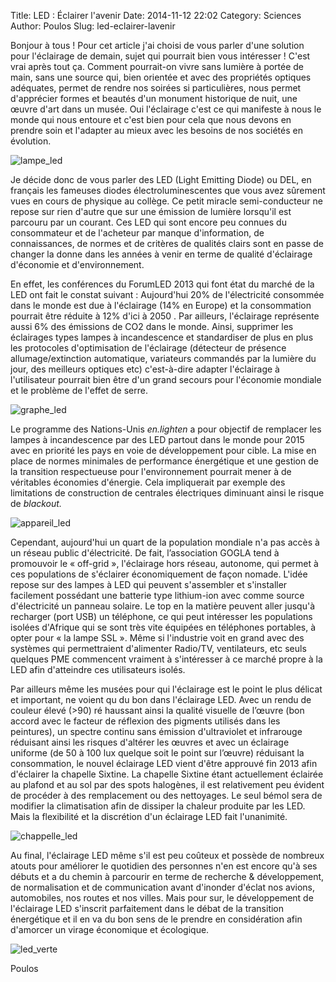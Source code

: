 Title: LED : Éclairer l'avenir
Date: 2014-11-12 22:02
Category: Sciences
Author: Poulos
Slug: led-eclairer-lavenir

Bonjour à tous ! Pour cet article j'ai choisi de vous parler d'une
solution pour l'éclairage de demain, sujet qui pourrait bien vous
intéresser ! C'est vrai après tout ça. Comment pourrait-on vivre sans
lumière à portée de main, sans une source qui, bien orientée et avec des
propriétés optiques adéquates, permet de rendre nos soirées si
particulières, nous permet d'apprécier formes et beautés d'un monument
historique de nuit, une œuvre d'art dans un musée. Oui l'éclairage c'est
ce qui manifeste à nous le monde qui nous entoure et c'est bien pour
cela que nous devons en prendre soin et l'adapter au mieux avec les
besoins de nos sociétés en évolution. 

<span class="float-left">![lampe_led]({filename}/images/2014/lampe_led-300x160.jpg)</span>


Je décide donc de vous parler des LED (Light Emitting
Diode) ou DEL, en français les fameuses diodes électroluminescentes que
vous avez sûrement vues en cours de physique au collège. Ce petit
miracle semi-conducteur ne repose sur rien d'autre que sur une émission
de lumière lorsqu'il est parcouru par un courant. Ces LED qui sont
encore peu connues du consommateur et de l'acheteur par manque
d'information, de connaissances, de normes et de critères de qualités
clairs sont en passe de changer la donne dans les années à venir en
terme de qualité d'éclairage d'économie et d'environnement.

En effet, les conférences du ForumLED 2013 qui font état du marché de la
LED ont fait le constat suivant : Aujourd'hui 20% de l'électricité
consommée dans le monde est due à l'éclairage (14% en Europe) et la
consommation pourrait être réduite à 12% d'ici à 2050 . Par ailleurs,
l'éclairage représente aussi 6% des émissions de CO2 dans le monde.
Ainsi, supprimer les éclairages types lampes à incandescence et
standardiser de plus en plus les protocoles d'optimisation de
l'éclairage (détecteur de présence allumage/extinction automatique,
variateurs commandés par la lumière du jour, des meilleurs optiques etc)
c'est-à-dire adapter l'éclairage à l'utilisateur pourrait bien être d'un
grand secours pour l'économie mondiale et le problème de l'effet de
serre.

<span class="float-right">![graphe_led]({filename}/images/2014/graph_led-300x130.jpg)</span>

Le programme des Nations-Unis *en.lighten* a pour objectif
de remplacer les lampes à incandescence par des LED partout dans le
monde pour 2015 avec en priorité les pays en voie de développement pour
cible. La mise en place de normes minimales de performance énergétique
et une gestion de la transition respectueuse pour l'environnement
pourrait mener à de véritables économies d'énergie. Cela impliquerait
par exemple des limitations de construction de centrales électriques
diminuant ainsi le risque de *blackout.*

<span class="float-left">![appareil_led]({filename}/images/2014/appareil_led-300x300.jpg)</span>

Cependant, aujourd'hui un quart de la population
mondiale n'a pas accès à un réseau public d'électricité. De fait,
l’association GOGLA tend à promouvoir le « off-grid », l'éclairage
hors réseau, autonome, qui permet à ces populations de s'éclairer
économiquement de façon nomade. L'idée repose sur des lampes à LED qui
peuvent s'assembler et s'installer facilement possédant une batterie
type lithium-ion avec comme source d'électricité un panneau solaire.
Le top en la matière peuvent aller jusqu'à recharger (port USB) un
téléphone, ce qui peut intéresser les populations isolées d'Afrique
qui se sont très vite équipées en téléphones portables, à opter pour
« la lampe SSL ». Même si l'industrie voit en grand avec des systèmes
qui permettraient d'alimenter Radio/TV, ventilateurs, etc seuls
quelques PME commencent vraiment à s'intéresser à ce marché propre à
la LED afin d'atteindre ces utilisateurs isolés.

Par ailleurs même les musées pour qui l'éclairage est le point le plus
délicat et important, ne voient qu du bon dans l'éclairage LED. Avec un
rendu de couleur élevé (>90) ré haussant ainsi la qualité visuelle de
l’œuvre (bon accord avec le facteur de réflexion des pigments utilisés
dans les peintures), un spectre continu sans émission d'ultraviolet et
infrarouge réduisant ainsi les risques d'altérer les œuvres et avec un
éclairage uniforme (de 50 à 100 lux quelque soit le point sur l’œuvre)
réduisant la consommation, le nouvel éclairage LED vient d'être approuvé
fin 2013 afin d'éclairer la chapelle Sixtine. La chapelle Sixtine étant
actuellement éclairée au plafond et au sol par des spots halogènes, il
est relativement peu évident de procéder à des remplacement ou des
nettoyages. Le seul bémol sera de modifier la climatisation afin de
dissiper la chaleur produite par les LED. Mais la flexibilité et la
discrétion d'un éclairage LED fait l'unanimité.

<span class="float-right">![chappelle_led]({filename}/images/2014/chappelle_led-300x196.jpg)</span>

Au final, l'éclairage LED même s'il est peu coûteux et
possède de nombreux atouts pour améliorer le quotidien des personnes
n'en est encore qu'à ses débuts et a du chemin à parcourir en terme de
recherche & développement, de normalisation et de communication avant
d'inonder d'éclat nos avions, automobiles, nos routes et nos villes.
Mais pour sur, le développement de l'éclairage LED s'inscrit
parfaitement dans le débat de la transition énergétique et il en va du
bon sens de le prendre en considération afin d'amorcer un virage
économique et écologique.

<span class="float-left">![led_verte]({filename}/images/2014/led_verte-150x148.png)</span>

Poulos
